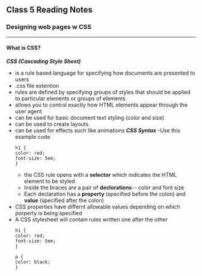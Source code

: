 ## Class 5 Reading Notes

### Designing web pages w CSS
______
#### What is CSS?
**_CSS (Cascading Style Sheet)_**
- is a rule based language for specifying how documents are presented to users 
- .css file extention
- rules are defined by specifying groups of styles that should be applied to particular elements or groups of elements 
- allows you to control exactly how HTML elements appear through the user agent
- can be used for basic document text styling (color and size)
- can be used to create layouts
- can be used for effects such like animations
**_CSS Syntax_**
-Use this example code  
    ```
    h1 {
  color: red;
  font-size: 5em;
    }
    ```  
    - the CSS rule opens with a __selector__ which indicates the HTML element to be styled  
    - Inside the braces are a pair of __declorations__-- color and font size  
    - Each declaration has a __property__ (specified before the colon) and __value__ (specified after the colon)  
- CSS properties have differnt allowable values depending on which porperty is being specified
- A CSS stylesheet will contain rules written one after the other  
    ```
    h1 {
  color: red;
  font-size: 5em;
    }

    p {
  color: black;
    }
    ```
